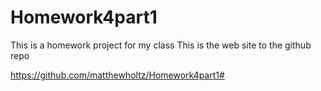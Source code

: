 # Homework4part1
This is a homework project for my class
This is the web site to the github repo

https://github.com/matthewholtz/Homework4part1#
